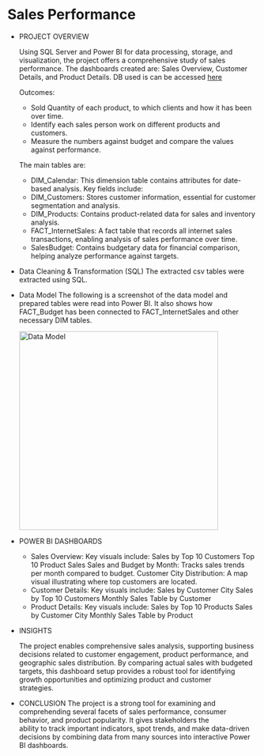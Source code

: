 # Sales Performance
- PROJECT OVERVIEW

  Using SQL Server and Power BI for data processing, storage, and visualization, the project offers a comprehensive study of sales performance. The dashboards created are:    Sales Overview, Customer Details, and Product Details.
  DB used is can be accessed [here](https://learn.microsoft.com/en-us/sql/samples/adventureworks-install-configure?view=sql-server-ver15&tabs=ssms)

  Outcomes:
    * Sold Quantity of each product, to which clients and how it has been over time.
    * Identify each sales person work on different products and customers.
    * Measure the numbers against budget and compare the values against performance.
  
  The main tables are:
    
    * DIM_Calendar: This dimension table contains attributes for date-based analysis. Key fields include:
    * DIM_Customers: Stores customer information, essential for customer segmentation and analysis. 
    * DIM_Products: Contains product-related data for sales and inventory analysis.
    * FACT_InternetSales: A fact table that records all internet sales transactions, enabling analysis of sales performance over time. 
    * SalesBudget: Contains budgetary data for financial comparison, helping analyze performance against targets. 

- Data Cleaning & Transformation (SQL)
  The extracted csv tables were extracted using SQL.

- Data Model
  The following is a screenshot of the data model and prepared tables were read into Power BI.
  It also shows how FACT_Budget has been connected to FACT_InternetSales and other necessary DIM tables.

  <img width="402" alt="Data Model" src="https://github.com/user-attachments/assets/b1d89cbe-1ffb-4cca-ae99-d84697f2f4ed">

  
- POWER BI DASHBOARDS
   * Sales Overview:
    Key visuals include:
      Sales by Top 10 Customers
      Top 10 Product Sales
      Sales and Budget by Month: Tracks sales trends per month compared to budget.
      Customer City Distribution: A map visual illustrating where top customers are located.
   * Customer Details:
    Key visuals include:
      Sales by Customer City
      Sales by Top 10 Customers
      Monthly Sales Table by Customer
   * Product Details:
    Key visuals include:
      Sales by Top 10 Products
      Sales by Customer City
      Monthly Sales Table by Product

- INSIGHTS

  The project enables comprehensive sales analysis, supporting business decisions related to customer engagement, product performance, and geographic sales distribution. By   comparing actual sales with budgeted targets, this dashboard setup provides a robust tool for identifying growth opportunities and optimizing product and customer       
  strategies.

- CONCLUSION
  The project is a strong tool for examining and comprehending several facets of sales performance, consumer behavior, and product popularity. It gives stakeholders the   
  ability to track important indicators, spot trends, and make data-driven decisions by combining data from many sources into interactive Power BI dashboards.
